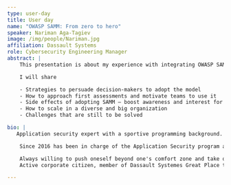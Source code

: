 ```yaml
---
type: user-day
title: User day
name: "OWASP SAMM: From zero to hero"
speaker: Nariman Aga-Tagiev
image: /img/people/Nariman.jpg
affiliation: Dassault Systems
role: Cybersecurity Engineering Manager
abstract: |
    This presentation is about my experience with integrating OWASP SAMM into a big and diverse organization from scratch, without using external help of consultants.

    I will share

    - Strategies to persuade decision-makers to adopt the model
    - How to approach first assessments and motivate teams to use it
    - Side effects of adopting SAMM – boost awareness and interest for cybersecurity
    - How to scale in a diverse and big organization
    - Challenges that are still to be solved

bio: |
   Application security expert with a sportive programming background. Has over two decades of software development experience in variety technology stacks, including native cloud.

    Since 2016 has been in charge of the Application Security program as well as the Secure Software Development Lifecycle. Has extensive expertise with BSIMM, OWASP SAMM and the NIST SSDF.

    Always willing to push oneself beyond one's comfort zone and take on new technical problems in uncharted domains.
    Active corporate citizen, member of Dassault Systemes Great Place to Work ambassadors' team and employee representative at Committee of European Company.

---
```

